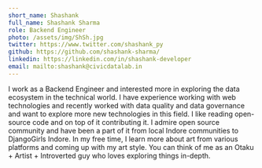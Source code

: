 ```yaml
---
short_name: Shashank
full_name: Shashank Sharma
role: Backend Engineer 
photo: /assets/img/ShSh.jpg
twitter: https://www.twitter.com/shashank_py
github: https://github.com/shashank-sharma/
linkedin: https://linkedin.com/in/shashank-developer
email: mailto:shashank@civicdatalab.in
---
```


I work as a Backend Engineer and interested more in exploring the data ecosystem in the technical world. I have experience working with web technologies and recently worked with data quality and data governance and want to explore more new technologies in this field. I like reading open-source code and on top of it contributing it. I admire open source community and have been a part of it from local Indore communities to DjangoGirls Indore. In my free time, I learn more about art from various platforms and coming up with my art style. You can think of me as an Otaku + Artist + Introverted guy who loves exploring things in-depth.
